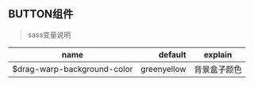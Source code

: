 ## BUTTON组件

> sass变量说明

| name                       | default                  |   explain      |
| --------                   |  -----:                  | :----:         |
| $drag-warp-background-color | greenyellow             | 背景盒子颜色    |

